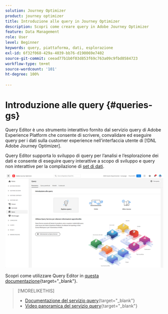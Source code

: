 ```yaml
---
solution: Journey Optimizer
product: journey optimizer
title: Introduzione alle query in Journey Optimizer
description: Scopri come creare query in Adobe Journey Optimizer
feature: Data Management
role: User
level: Beginner
keywords: query, piattaforma, dati, esplorazione
exl-id: 6f32f068-429a-4039-bb76-d190069e7402
source-git-commit: ceead77b1b0f03d853f69c763a09c9fbd0584723
workflow-type: tm+mt
source-wordcount: '101'
ht-degree: 100%

---
```


# Introduzione alle query {#queries-gs}

Query Editor è uno strumento interattivo fornito dal servizio query di Adobe Experience Platform che consente di scrivere, convalidare ed eseguire query per i dati sulla customer experience nell’interfaccia utente di [!DNL Adobe Journey Optimizer].

Query Editor supporta lo sviluppo di query per l’analisi e l’esplorazione dei dati e consente di eseguire query interattive a scopo di sviluppo e query non interattive per la compilazione di [set di dati](get-started-datasets.md).

![](assets/queries-home.png)

Scopri come utilizzare Query Editor in [questa documentazione](https://experienceleague.adobe.com/docs/experience-platform/query/ui/user-guide.html?lang=it){target="_blank"}.

>[!MORELIKETHIS]
>
>* [Documentazione del servizio query](https://experienceleague.adobe.com/docs/experience-platform/query/home.html?lang=it){target="_blank"}
>* [Video panoramica del servizio query](https://experienceleague.adobe.com/docs/platform-learn/tutorials/queries/understanding-query-service.html?lang=it){target="_blank"}
